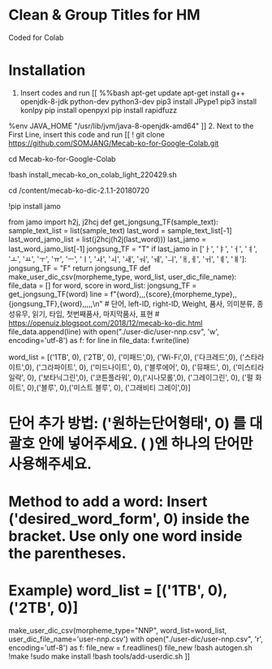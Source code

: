 # Clean & Group Titles for HM

Coded for Colab

# Installation

1. Insert codes and run
[[
%%bash
apt-get update
apt-get install g++ openjdk-8-jdk python-dev python3-dev
pip3 install JPype1
pip3 install konlpy
pip install openpyxl
pip install rapidfuzz

%env JAVA_HOME "/usr/lib/jvm/java-8-openjdk-amd64"
]]
2. Next to the First Line, insert this code and run
[[
! git clone https://github.com/SOMJANG/Mecab-ko-for-Google-Colab.git

cd Mecab-ko-for-Google-Colab

!bash install_mecab-ko_on_colab_light_220429.sh

cd /content/mecab-ko-dic-2.1.1-20180720

!pip install jamo

from jamo import h2j, j2hcj
def get_jongsung_TF(sample_text):
    sample_text_list = list(sample_text)
    last_word = sample_text_list[-1]
    last_word_jamo_list = list(j2hcj(h2j(last_word)))
    last_jamo = last_word_jamo_list[-1]
    jongsung_TF = "T"
    if last_jamo in ['ㅏ', 'ㅑ', 'ㅓ', 'ㅕ', 'ㅗ', 'ㅛ', 'ㅜ', 'ㅠ', 'ㅡ', 'ㅣ', 'ㅘ', 'ㅚ', 'ㅙ', 'ㅝ', 'ㅞ', 'ㅢ', 'ㅐ,ㅔ', 'ㅟ', 'ㅖ', 'ㅒ']:
        jongsung_TF = "F"
    return jongsung_TF
def make_user_dic_csv(morpheme_type, word_list, user_dic_file_name):
  file_data = []
  for word, score in word_list:
    jongsung_TF = get_jongsung_TF(word)
    line = f"{word},,,{score},{morpheme_type},,{jongsung_TF},{word},,,,,\n"
    # 단어, left-ID, right-ID, Weight, 품사, 의미분류, 종성유무, 읽기, 타입, 첫번째품사, 마지막품사, 표현
    # https://openuiz.blogspot.com/2018/12/mecab-ko-dic.html
    file_data.append(line)
  with open("./user-dic/user-nnp.csv", 'w', encoding='utf-8') as f:
    for line in file_data:
      f.write(line)

word_list = [('1TB', 0), ('2TB', 0),  ('미패드',0), ('Wi-Fi',0), ('다크레드',0), ('스타라이트',0), ('그라파이트', 0), ('미드나이트', 0), ('블루에어', 0), ('뮤패드', 0),
              ('미스티라일락', 0), ('보타닉그린',0), ('코튼플라워', 0),('시나모롤',0), ('그레이그린', 0), ('펄 화이트', 0),('블루', 0),('미스트 블루', 0), ('그래비티 그레이',0)]
#  단어 추가 방법: ('원하는단어형태', 0) 를 대괄호 안에 넣어주세요. ( )엔 하나의 단어만 사용해주세요.
#  Method to add a word: Insert ('desired_word_form', 0) inside the bracket. Use only one word inside the parentheses.
#  Example) word_list = [('1TB', 0), ('2TB', 0)]
make_user_dic_csv(morpheme_type="NNP", word_list=word_list, user_dic_file_name='user-nnp.csv')
with open("./user-dic/user-nnp.csv", 'r', encoding='utf-8') as f:
  file_new = f.readlines()
file_new
!bash autogen.sh
!make
!sudo make install
!bash tools/add-userdic.sh
]]
